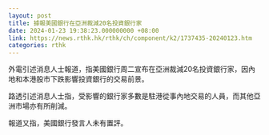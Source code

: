 ```yaml
---
layout: post
title: 據報美國銀行在亞洲裁減20名投資銀行家
date: 2024-01-23 19:38:23.000000000 +08:00
link: https://news.rthk.hk/rthk/ch/component/k2/1737435-20240123.htm
categories: rthk
---
```


外電引述消息人士報道，指美國銀行周二宣布在亞洲裁減20名投資銀行家，因內地和本港股市下跌影響投資銀行的交易前景。

路透引述消息人士指，受影響的銀行家多數是駐港從事內地交易的人員，而其他亞洲市場亦有所削減。

報道又指，美國銀行發言人未有置評。
